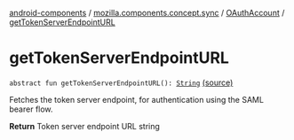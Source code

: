 [android-components](../../index.md) / [mozilla.components.concept.sync](../index.md) / [OAuthAccount](index.md) / [getTokenServerEndpointURL](./get-token-server-endpoint-u-r-l.md)

# getTokenServerEndpointURL

`abstract fun getTokenServerEndpointURL(): `[`String`](https://kotlinlang.org/api/latest/jvm/stdlib/kotlin/-string/index.html) [(source)](https://github.com/mozilla-mobile/android-components/blob/master/components/concept/sync/src/main/java/mozilla/components/concept/sync/OAuthAccount.kt#L167)

Fetches the token server endpoint, for authentication using the SAML bearer flow.

**Return**
Token server endpoint URL string

